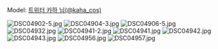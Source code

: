 ﻿---
dddd: 2024.02.18 일페
nickname: 카하
sns_type: x
sns_id: kaha_cos
---

<a name="kaha_cos"></a>
Model: <a href="https://x.com/kaha_cos" target="_blank">트위터 카하 님(@kaha_cos)</a>

![DSC04902-5.jpg](/assets/img/2024/02-18/DSC04902-5.jpg)
![DSC04904-3.jpg](/assets/img/2024/02-18/DSC04904-3.jpg)
![DSC04906-5.jpg](/assets/img/2024/02-18/DSC04906-5.jpg)
![DSC04932.jpg](/assets/img/2024/02-18/DSC04932.jpg)
![DSC04941-2.jpg](/assets/img/2024/02-18/DSC04941-2.jpg)
![DSC04941.jpg](/assets/img/2024/02-18/DSC04941.jpg)
![DSC04942.jpg](/assets/img/2024/02-18/DSC04942.jpg)
![DSC04943.jpg](/assets/img/2024/02-18/DSC04943.jpg)
![DSC04956.jpg](/assets/img/2024/02-18/DSC04956.jpg)
![DSC04957.jpg](/assets/img/2024/02-18/DSC04957.jpg)